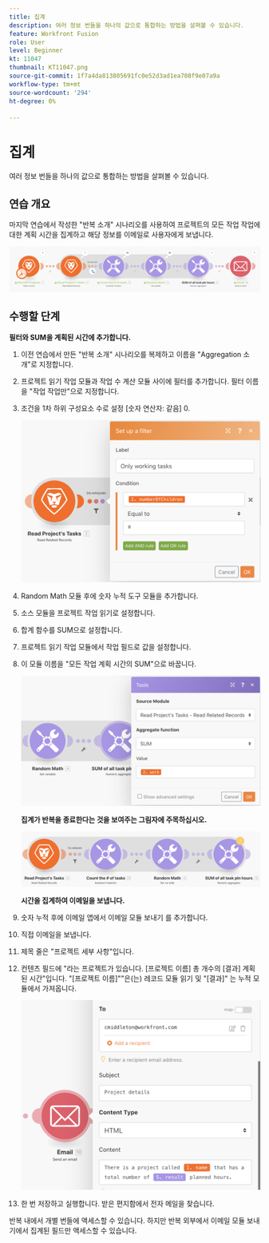 ```yaml
---
title: 집계
description: 여러 정보 번들을 하나의 값으로 통합하는 방법을 살펴볼 수 있습니다.
feature: Workfront Fusion
role: User
level: Beginner
kt: 11047
thumbnail: KT11047.png
source-git-commit: 1f7a4da813805691fc0e52d3ad1ea708f9e07a9a
workflow-type: tm+mt
source-wordcount: '294'
ht-degree: 0%

---
```



# 집계

여러 정보 번들을 하나의 값으로 통합하는 방법을 살펴볼 수 있습니다.

## 연습 개요

마지막 연습에서 작성한 &quot;반복 소개&quot; 시나리오를 사용하여 프로젝트의 모든 작업 작업에 대한 계획 시간을 집계하고 해당 정보를 이메일로 사용자에게 보냅니다.

![집계 이미지 1](../12-exercises/assets/aggregation-walkthrough-1.png)

## 수행할 단계

**필터와 SUM을 계획된 시간에 추가합니다.**

1. 이전 연습에서 만든 &quot;반복 소개&quot; 시나리오를 복제하고 이름을 &quot;Aggregation 소개&quot;로 지정합니다.
1. 프로젝트 읽기 작업 모듈과 작업 수 계산 모듈 사이에 필터를 추가합니다. 필터 이름을 &quot;작업 작업만&quot;으로 지정합니다.
1. 조건을 1차 하위 구성요소 수로 설정 [숫자 연산자: 같음] 0.

   ![집계 이미지 2](../12-exercises/assets/aggregation-walkthrough-2.png)

1. Random Math 모듈 후에 숫자 누적 도구 모듈을 추가합니다.
1. 소스 모듈을 프로젝트 작업 읽기로 설정합니다.
1. 합계 함수를 SUM으로 설정합니다.
1. 프로젝트 읽기 작업 모듈에서 작업 필드로 값을 설정합니다.
1. 이 모듈 이름을 &quot;모든 작업 계획 시간의 SUM&quot;으로 바꿉니다.

   ![집계 이미지 3](../12-exercises/assets/aggregation-walkthrough-3.png)

   **집계가 반복을 종료한다는 것을 보여주는 그림자에 주목하십시오.**

   ![집계 이미지 4](../12-exercises/assets/aggregation-walkthrough-4.png)

   **시간을 집계하여 이메일을 보냅니다.**

1. 숫자 누적 후에 이메일 앱에서 이메일 모듈 보내기 를 추가합니다.
1. 직접 이메일을 보냅니다.
1. 제목 줄은 &quot;프로젝트 세부 사항&quot;입니다.
1. 컨텐츠 필드에 &quot;라는 프로젝트가 있습니다. [프로젝트 이름] 총 개수의 [결과] 계획된 시간&quot;입니다. &quot;[프로젝트 이름]&quot;&quot;은(는) 레코드 모듈 읽기 및 &quot;[결과]&quot; 는 누적 모듈에서 가져옵니다.

   ![집계 이미지 5](../12-exercises/assets/aggregation-walkthrough-5.png)

1. 한 번 저장하고 실행합니다. 받은 편지함에서 전자 메일을 찾습니다.

반복 내에서 개별 번들에 액세스할 수 있습니다. 하지만 반복 외부에서 이메일 모듈 보내기에서 집계된 필드만 액세스할 수 있습니다.
